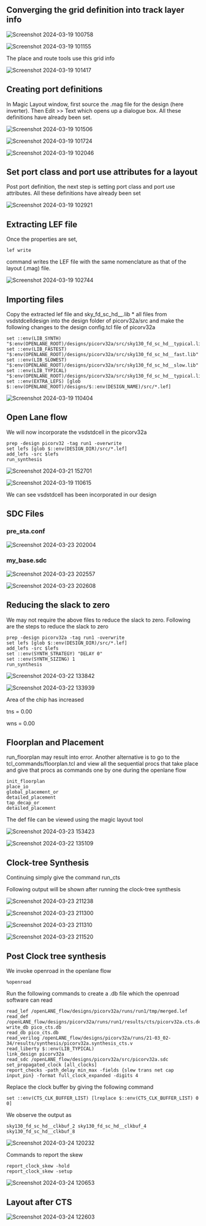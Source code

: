 ## Converging the grid definition into track layer info

![Screenshot 2024-03-19 100758](https://github.com/Ashutosh-3107/NASSCOM_VSD_SoC-_Design/assets/159696526/a777a6b5-3685-4485-a3a5-9cbaaebbf38d)

![Screenshot 2024-03-19 101155](https://github.com/Ashutosh-3107/NASSCOM_VSD_SoC-_Design/assets/159696526/586d1d45-68c9-4be1-8a78-7243023d1b24)

The place and route tools use this grid info

![Screenshot 2024-03-19 101417](https://github.com/Ashutosh-3107/NASSCOM_VSD_SoC-_Design/assets/159696526/ec2a0c4e-ab0e-4057-b8b7-7c9386f54619)

## Creating port definitions

 In Magic Layout window, first source the .mag file for the design (here inverter). Then Edit >> Text which opens up a dialogue box. All these definitions have already been set.

 ![Screenshot 2024-03-19 101506](https://github.com/Ashutosh-3107/NASSCOM_VSD_SoC-_Design/assets/159696526/dff46849-a491-49bb-aa77-aa374b343f12)

 ![Screenshot 2024-03-19 101724](https://github.com/Ashutosh-3107/NASSCOM_VSD_SoC-_Design/assets/159696526/1774b3ba-3ce8-4bd0-80b8-df47670d46cf)

 ![Screenshot 2024-03-19 102046](https://github.com/Ashutosh-3107/NASSCOM_VSD_SoC-_Design/assets/159696526/93c89989-3710-48ed-a5f6-a1b53a4b4424)


## Set port class and port use attributes for a layout

Post port definition, the next step is setting port class and port use attributes. All these definitions have already been set

![Screenshot 2024-03-19 102921](https://github.com/Ashutosh-3107/NASSCOM_VSD_SoC-_Design/assets/159696526/d3f5bbe6-4f17-4093-8af2-6ba494dbbd91)

## Extracting LEF file

Once the properties are set,
```
lef write

```
command writes the LEF file with the same nomenclature as that of the layout (.mag) file.

![Screenshot 2024-03-19 102744](https://github.com/Ashutosh-3107/NASSCOM_VSD_SoC-_Design/assets/159696526/5bcd4943-f53a-4556-8f21-a8b2d88cdfb5)


## Importing files

Copy the extracted lef file and sky_fd_sc_hd__.lib * all files from vsdstdcelldesign into the design folder of picorv32a/src and make the following changes to the design config.tcl file of picorv32a

```
set ::env(LIB_SYNTH) "$:env(OPENLANE_ROOT)/designs/picorv32a/src/sky130_fd_sc_hd__typical.lib"
set ::env(LIB_FASTEST) "$:env(OPENLANE_ROOT)/designs/picorv32a/src/sky130_fd_sc_hd__fast.lib"
set ::env(LIB_SLOWEST) "$:env(OPENLANE_ROOT)/designs/picorv32a/src/sky130_fd_sc_hd__slow.lib"
set ::env(LIB_TYPICAL) "$:env(OPENLANE_ROOT)/designs/picorv32a/src/sky130_fd_sc_hd__typical.lib"
set ::env(EXTRA_LEFS) [glob $::env(OPENLANE_ROOT)/designs/$::env(DESIGN_NAME)/src/*.lef]

```
![Screenshot 2024-03-19 110404](https://github.com/Ashutosh-3107/NASSCOM_VSD_SoC-_Design/assets/159696526/33f9e771-e7a9-4bf8-af99-2725b89079f9)

## Open Lane flow

We will now incorporate the vsdstdcell in the picorv32a

```
prep -design picorv32 -tag run1 -overwrite
set lefs [glob $::env(DESIGN_DIR)/src/*.lef]
add_lefs -src $lefs
run_synthesis
```
![Screenshot 2024-03-21 152701](https://github.com/Ashutosh-3107/NASSCOM_VSD_SoC-_Design/assets/159696526/dd5adf68-eea0-4fa8-ba80-280aa0a215b1)

![Screenshot 2024-03-19 110615](https://github.com/Ashutosh-3107/NASSCOM_VSD_SoC-_Design/assets/159696526/d248a260-7876-4205-82da-c09ddafdacc9)

We can see vsdstdcell has been incorporated in our design

## SDC Files

### pre_sta.conf

![Screenshot 2024-03-23 202004](https://github.com/Ashutosh-3107/NASSCOM_VSD_SoC-_Design/assets/159696526/3f8e5b94-a984-4af6-b4fa-4f221ba7ef91)

### my_base.sdc

![Screenshot 2024-03-23 202557](https://github.com/Ashutosh-3107/NASSCOM_VSD_SoC-_Design/assets/159696526/4bcabdbb-713f-4ecd-85c2-54b0d7b27202)

![Screenshot 2024-03-23 202608](https://github.com/Ashutosh-3107/NASSCOM_VSD_SoC-_Design/assets/159696526/9229c229-4382-4761-ac77-99baa0ab53bb)

## Reducing the slack to zero

We may not require the above files to reduce the slack to zero. Following are the steps to reduce the slack to zero
```
prep -design picorv32a -tag run1 -overwrite
set lefs [glob $::env(DESIGN_DIR)/src/*.lef]
add_lefs -src $lefs
set ::env(SYNTH_STRATEGY) "DELAY 0"
set ::env(SYNTH_SIZING) 1
run_synthesis

```
![Screenshot 2024-03-22 133842](https://github.com/Ashutosh-3107/NASSCOM_VSD_SoC-_Design/assets/159696526/e55e5cf6-2770-4f84-979b-fc6fba9c07f5)

![Screenshot 2024-03-22 133939](https://github.com/Ashutosh-3107/NASSCOM_VSD_SoC-_Design/assets/159696526/dcfa2bde-ec09-4602-bf0f-8184fcadff13)

Area of the chip has increased

tns = 0.00

wns = 0.00

## Floorplan and Placement

run_floorplan may result into error. Another alternative is to go to the tcl_commands/floorplan.tcl and view all the sequential procs that take place and give that procs as commands one by one during the openlane flow

```
init_floorplan
place_io
global_placement_or
detailed_placement
tap_decap_or
detailed_placement

```

The def file can be viewed using the magic layout tool

![Screenshot 2024-03-23 153423](https://github.com/Ashutosh-3107/NASSCOM_VSD_SoC-_Design/assets/159696526/bdbbe50f-cbf7-4aaf-ad79-7de92021f611)

![Screenshot 2024-03-22 135109](https://github.com/Ashutosh-3107/NASSCOM_VSD_SoC-_Design/assets/159696526/8c9bde90-d5c4-4f6f-9fd0-163a122fe9bb)


## Clock-tree Synthesis

Continuing simply give the command run_cts

Following output will be shown after running the clock-tree synthesis

![Screenshot 2024-03-23 211238](https://github.com/Ashutosh-3107/NASSCOM_VSD_SoC-_Design/assets/159696526/9d57dc39-aa42-4457-92b9-a5161b948e32)

![Screenshot 2024-03-23 211300](https://github.com/Ashutosh-3107/NASSCOM_VSD_SoC-_Design/assets/159696526/c488d0c1-393c-4ca7-9d2d-182052b38625)

![Screenshot 2024-03-23 211310](https://github.com/Ashutosh-3107/NASSCOM_VSD_SoC-_Design/assets/159696526/3b6c6778-7ec0-4dea-8bb8-0d4cc6ff4b97)

![Screenshot 2024-03-23 211520](https://github.com/Ashutosh-3107/NASSCOM_VSD_SoC-_Design/assets/159696526/2e4afcea-555c-41c2-9dad-f048740a6dc8)

## Post Clock tree synthesis

We invoke openroad in the openlane flow
```
%openroad

```

Run the following commands to create a .db file which the openroad software can read

```
read_lef /openLANE_flow/designs/picorv32a/runs/run1/tmp/merged.lef
read_def /openLANE_flow/designs/picorv32a/runs/run1/results/cts/picorv32a.cts.def
write_db pico_cts.db
read_db pico_cts.db
read_verilog /openLANE_flow/designs/picorv32a/runs/21-03_02-34/results/synthesis/picorv32a.synthesis_cts.v
read_liberty $::env(LIB_TYPICAL)
link_design picorv32a
read_sdc /openLANE_flow/designs/picorv32a/src/picorv32a.sdc
set_propagated_clock [all_clocks]
report_checks -path_delay min_max -fields {slew trans net cap input_pin} -format full_clock_expanded -digits 4

```

Replace the clock buffer by giving the following command

```
set ::env(CTS_CLK_BUFFER_LIST) [lreplace $::env(CTS_CLK_BUFFER_LIST) 0 0]

```

We observe the output as

```
sky130_fd_sc_hd__clkbuf_2 sky130_fd_sc_hd__clkbuf_4 sky130_fd_sc_hd__clkbuf_8

```

![Screenshot 2024-03-24 120232](https://github.com/Ashutosh-3107/NASSCOM_VSD_SoC-_Design/assets/159696526/a8697735-14e8-4d42-8688-d7ac3246ca26)

Commands to report the skew

```
report_clock_skew -hold
report_clock_skew -setup

```


![Screenshot 2024-03-24 120653](https://github.com/Ashutosh-3107/NASSCOM_VSD_SoC-_Design/assets/159696526/919ae189-4d6e-4a89-8358-ceab5c248a98)

## Layout after CTS

![Screenshot 2024-03-24 122603](https://github.com/Ashutosh-3107/NASSCOM_VSD_SoC-_Design/assets/159696526/3549224f-6ef6-4ae4-a412-d04bc299117a)






















 





